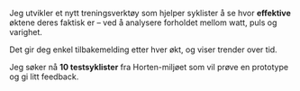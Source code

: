 Jeg utvikler et nytt treningsverktøy som hjelper syklister å se hvor **effektive** øktene deres faktisk er – ved å analysere forholdet mellom watt, puls og varighet.

Det gir deg enkel tilbakemelding etter hver økt, og viser trender over tid.

Jeg søker nå **10 testsyklister** fra Horten-miljøet som vil prøve en prototype og gi litt feedback.
